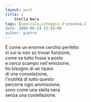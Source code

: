 ```yaml
---
layout: post
title: >
    Stella Nera
tags: [speciale,scheggia d'essenza,]
date: 2009-06-14 22:54:00
author: pietro
---
```

È come un enorme cerchio perfetto<br/>in cui io non so trovar funzione,<br/>come se tutto fosse a posto<br/>e cerco scampo nell'emozione,<br/>ho bisogno di un riparo<br/>di una consolazione,<br/>l'inutilità di tutto questo<br/>percorre ogni ammissione,<br/>sono come una stella nera<br/>senza una costellazione.
